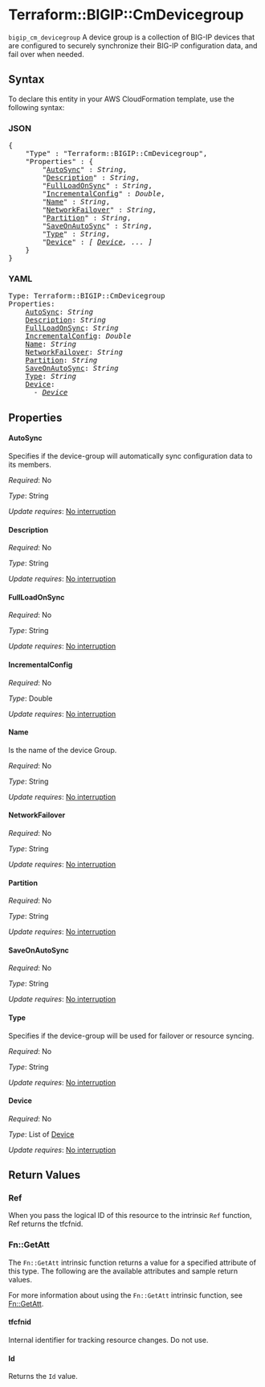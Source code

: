 # Terraform::BIGIP::CmDevicegroup

`bigip_cm_devicegroup` A device group is a collection of BIG-IP devices that are configured to securely synchronize their BIG-IP configuration data, and fail over when needed.

## Syntax

To declare this entity in your AWS CloudFormation template, use the following syntax:

### JSON

<pre>
{
    "Type" : "Terraform::BIGIP::CmDevicegroup",
    "Properties" : {
        "<a href="#autosync" title="AutoSync">AutoSync</a>" : <i>String</i>,
        "<a href="#description" title="Description">Description</a>" : <i>String</i>,
        "<a href="#fullloadonsync" title="FullLoadOnSync">FullLoadOnSync</a>" : <i>String</i>,
        "<a href="#incrementalconfig" title="IncrementalConfig">IncrementalConfig</a>" : <i>Double</i>,
        "<a href="#name" title="Name">Name</a>" : <i>String</i>,
        "<a href="#networkfailover" title="NetworkFailover">NetworkFailover</a>" : <i>String</i>,
        "<a href="#partition" title="Partition">Partition</a>" : <i>String</i>,
        "<a href="#saveonautosync" title="SaveOnAutoSync">SaveOnAutoSync</a>" : <i>String</i>,
        "<a href="#type" title="Type">Type</a>" : <i>String</i>,
        "<a href="#device" title="Device">Device</a>" : <i>[ <a href="device.md">Device</a>, ... ]</i>
    }
}
</pre>

### YAML

<pre>
Type: Terraform::BIGIP::CmDevicegroup
Properties:
    <a href="#autosync" title="AutoSync">AutoSync</a>: <i>String</i>
    <a href="#description" title="Description">Description</a>: <i>String</i>
    <a href="#fullloadonsync" title="FullLoadOnSync">FullLoadOnSync</a>: <i>String</i>
    <a href="#incrementalconfig" title="IncrementalConfig">IncrementalConfig</a>: <i>Double</i>
    <a href="#name" title="Name">Name</a>: <i>String</i>
    <a href="#networkfailover" title="NetworkFailover">NetworkFailover</a>: <i>String</i>
    <a href="#partition" title="Partition">Partition</a>: <i>String</i>
    <a href="#saveonautosync" title="SaveOnAutoSync">SaveOnAutoSync</a>: <i>String</i>
    <a href="#type" title="Type">Type</a>: <i>String</i>
    <a href="#device" title="Device">Device</a>: <i>
      - <a href="device.md">Device</a></i>
</pre>

## Properties

#### AutoSync

Specifies if the device-group will automatically sync configuration data to its members.

_Required_: No

_Type_: String

_Update requires_: [No interruption](https://docs.aws.amazon.com/AWSCloudFormation/latest/UserGuide/using-cfn-updating-stacks-update-behaviors.html#update-no-interrupt)

#### Description

_Required_: No

_Type_: String

_Update requires_: [No interruption](https://docs.aws.amazon.com/AWSCloudFormation/latest/UserGuide/using-cfn-updating-stacks-update-behaviors.html#update-no-interrupt)

#### FullLoadOnSync

_Required_: No

_Type_: String

_Update requires_: [No interruption](https://docs.aws.amazon.com/AWSCloudFormation/latest/UserGuide/using-cfn-updating-stacks-update-behaviors.html#update-no-interrupt)

#### IncrementalConfig

_Required_: No

_Type_: Double

_Update requires_: [No interruption](https://docs.aws.amazon.com/AWSCloudFormation/latest/UserGuide/using-cfn-updating-stacks-update-behaviors.html#update-no-interrupt)

#### Name

Is the name of the device Group.

_Required_: No

_Type_: String

_Update requires_: [No interruption](https://docs.aws.amazon.com/AWSCloudFormation/latest/UserGuide/using-cfn-updating-stacks-update-behaviors.html#update-no-interrupt)

#### NetworkFailover

_Required_: No

_Type_: String

_Update requires_: [No interruption](https://docs.aws.amazon.com/AWSCloudFormation/latest/UserGuide/using-cfn-updating-stacks-update-behaviors.html#update-no-interrupt)

#### Partition

_Required_: No

_Type_: String

_Update requires_: [No interruption](https://docs.aws.amazon.com/AWSCloudFormation/latest/UserGuide/using-cfn-updating-stacks-update-behaviors.html#update-no-interrupt)

#### SaveOnAutoSync

_Required_: No

_Type_: String

_Update requires_: [No interruption](https://docs.aws.amazon.com/AWSCloudFormation/latest/UserGuide/using-cfn-updating-stacks-update-behaviors.html#update-no-interrupt)

#### Type

Specifies if the device-group will be used for failover or resource syncing.

_Required_: No

_Type_: String

_Update requires_: [No interruption](https://docs.aws.amazon.com/AWSCloudFormation/latest/UserGuide/using-cfn-updating-stacks-update-behaviors.html#update-no-interrupt)

#### Device

_Required_: No

_Type_: List of <a href="device.md">Device</a>

_Update requires_: [No interruption](https://docs.aws.amazon.com/AWSCloudFormation/latest/UserGuide/using-cfn-updating-stacks-update-behaviors.html#update-no-interrupt)

## Return Values

### Ref

When you pass the logical ID of this resource to the intrinsic `Ref` function, Ref returns the tfcfnid.

### Fn::GetAtt

The `Fn::GetAtt` intrinsic function returns a value for a specified attribute of this type. The following are the available attributes and sample return values.

For more information about using the `Fn::GetAtt` intrinsic function, see [Fn::GetAtt](https://docs.aws.amazon.com/AWSCloudFormation/latest/UserGuide/intrinsic-function-reference-getatt.html).

#### tfcfnid

Internal identifier for tracking resource changes. Do not use.

#### Id

Returns the <code>Id</code> value.

